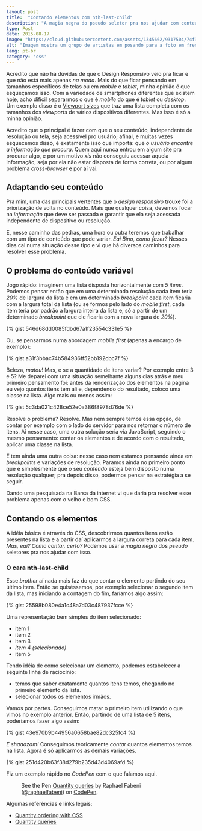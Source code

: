 ```yaml
---
layout: post
title:  "Contando elementos com nth-last-child"
description: "A magia negra do pseudo seletor pra nos ajudar com conteúdos que podem variar"
type: Post
date: 2015-08-17
image: "https://cloud.githubusercontent.com/assets/1345662/9317504/74f362ec-4512-11e5-8482-c09480c791cf.jpg"
alt: "Imagem mostra um grupo de artistas em posando para a foto em frente a uma casa de shows em uma época antiga"
lang: pt-br
category: 'css'
---
```


Acredito que não há dúvidas de que o Design Responsivo veio pra ficar e que não está mais apenas *na moda*. Mais do que ficar pensando em tamanhos específicos de telas ou em *mobile* e *tablet*, minha opinião é que esqueçamos isso. Com a variedade de smartphones diferentes que existem hoje, acho difícil separarmos o que é *mobile* do que é *tablet* ou *desktop*. Um exemplo disso é o [Viewport sizes](http://viewportsizes.com/) que traz uma lista completa com os tamanhos dos *viewports* de vários dispositivos diferentes. Mas isso é só a minha opinião.

Acredito que o principal é fazer com que o seu conteúdo, independente de resolução ou tela, seja acessível pro usuário; afinal, e muitas vezes esquecemos disso, é exatamente isso que importa: que *o usuário encontre a informação que procura*. Quem aqui nunca entrou em algum site pra procurar algo, e por um motivo *xis* não conseguiu acessar aquela informação, seja por ela não estar disposta de forma correta, ou por algum problema *cross-browser* e por aí vai.

## Adaptando seu conteúdo

Pra mim, uma das principais vertentes que o *design responsivo* trouxe foi a priorização de volta no conteúdo. Mais que qualquer coisa, devemos focar na *informação* que deve ser passada e garantir que ela seja acessada independente de dispositivo ou resolução.

E, nesse caminho das pedras, uma hora ou outra teremos que trabalhar com um tipo de conteúdo que pode variar. *Eaí Bino, como fazer?* Nesses dias cai numa situação desse tipo e vi que há diversos caminhos para resolver esse problema.

## O problema do conteúdo variável

Jogo rápido: imaginem uma lista disposta horizontalmente com *5 itens*. Podemos pensar então que em uma determinada resolução cada item teria *20%* de largura da lista e em um determinado *breakpoint* cada item ficaria com a largura total da lista (ou se formos pelo lado do *mobile first*, cada item teria por padrão a largura inteira da lista e, só a partir de um determinado *breakpoint* que ele ficaria com a nova largura de *20%*).

{% gist 546d68dd0085fdbd67a1f23554c331e5 %}

Ou, se pensarmos numa abordagem *mobile first* (apenas a encargo de exemplo):

{% gist a31f3bbac74b584936ff52bb192cbc7f %}

Beleza, *matou*! Mas, e se a quantidade de itens variar? Por exemplo entre 3 e 5? Me deparei com uma situação semelhante alguns dias atrás e meu primeiro pensamento foi: antes da renderização dos elementos na página eu vejo quantos itens tem ali e, dependendo do resultado, coloco uma classe na lista. Algo mais ou menos assim:

{% gist 5c3da021c428ce52e0a386f8978d76de %}

Resolve o problema? Resolve. Mas nem sempre temos essa opção, de contar por exemplo com o lado do servidor para nos retornar o número de itens. Aí nesse caso, uma outra solução seria via JavaScript, seguindo o mesmo pensamento: contar os elementos e de acordo com o resultado, aplicar uma classe na lista.

E tem ainda uma outra coisa: nesse caso nem estamos pensando ainda em *breakpoints* e variações de resolução. Paramos ainda no primeiro ponto que é simplesmente que o seu *conteúdo* esteja bem disposto numa resolução qualquer; pra depois disso, podermos pensar na estratégia a se seguir.

Dando uma pesquisada na Barsa da internet vi que daria pra resolver esse problema apenas com o velho e bom CSS.

## Contando os elementos

A idéia básica é através do CSS, descobrirmos quantos itens estão presentes na lista e a partir daí aplicarmos a largura correta para cada item. *Mas, eaí? Como contar, certo?* Podemos usar a *magia negra* dos *pseudo* seletores pra nos ajudar com isso.

### O cara nth-last-child

Esse *brother* aí nada mais faz do que contar o elemento partindo do seu último item. Então se quiséssemos, por exemplo selecionar o segundo item da lista, mas iniciando a contagem do fim, faríamos algo assim:

{% gist 25598b080e4a1c48a7d03c487937fcce %}

Uma representação bem simples do item selecionado:

* item 1
* item 2
* item 3
* *item 4 (selecionado)*
* item 5

Tendo idéia de como selecionar um elemento, podemos estabelecer a seguinte linha de raciocínio:

* temos que saber exatamente quantos itens temos, chegando no primeiro elemento da lista.
* selecionar todos os elementos irmãos.

Vamos por partes. Conseguimos matar o primeiro item utilizando o que vimos no exemplo anterior. Então, partindo de uma lista de 5 itens, poderíamos fazer algo assim:

{% gist 43e970b9b44956a0658bae82dc325fc4 %}

*E shaaazam!* Conseguimos teoricamente *contar* quantos elementos temos na lista. Agora é só aplicarmos as demais variações.

{% gist 251d420b63f38d279b235d43d4069afd %}

Fiz um exemplo rápido no *CodePen* com o que falamos aqui.

<figure class="text-center loading">
    <p data-height="268" data-theme-id="4240" data-slug-hash="xGNXzO" data-default-tab="result" data-user="raphaelfabeni" class='codepen'>See the Pen <a href='http://codepen.io/raphaelfabeni/pen/xGNXzO/'>Quantity queries</a> by Raphael Fabeni (<a href='http://codepen.io/raphaelfabeni'>@raphaelfabeni</a>) on <a href='http://codepen.io'>CodePen</a>.</p>
</figure>

Algumas referências e links legais:

* [Quantity ordering with CSS](http://www.smashingmagazine.com/2015/07/quantity-ordering-with-css/)
* [Quantity queries](http://quantityqueries.com/)

<script async src="//assets.codepen.io/assets/embed/ei.js"></script>
